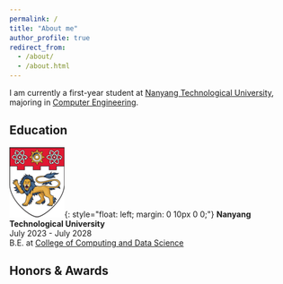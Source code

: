 ```yaml
---
permalink: /
title: "About me"
author_profile: true
redirect_from: 
  - /about/
  - /about.html
---
```


I am currently a first-year student at [Nanyang Technological University](https://www.ntu.edu.sg/), majoring in [Computer Engineering](https://www.ntu.edu.sg/education/undergraduate-programme/bachelor-of-engineering-in-computer-engineering).

Education
------

![NTU](/images/education/NTU.png){: style="float: left; margin: 0 10px 0 0;"}
**Nanyang Technological University** \
July 2023 - July 2028 \
B.E. at [College of Computing and Data Science](https://www.ntu.edu.sg/computing)

Honors & Awards
------
